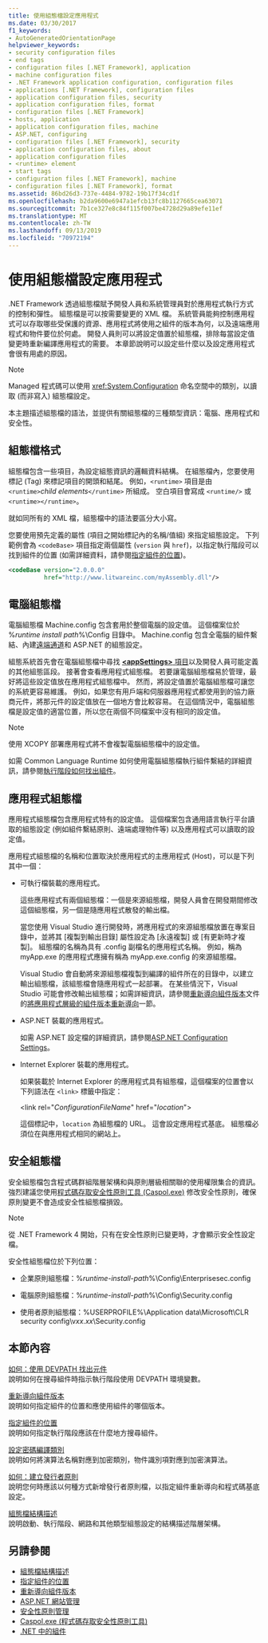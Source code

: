 ```yaml
---
title: 使用組態檔設定應用程式
ms.date: 03/30/2017
f1_keywords:
- AutoGeneratedOrientationPage
helpviewer_keywords:
- security configuration files
- end tags
- configuration files [.NET Framework], application
- machine configuration files
- .NET Framework application configuration, configuration files
- applications [.NET Framework], configuration files
- application configuration files, security
- application configuration files, format
- configuration files [.NET Framework]
- hosts, application
- application configuration files, machine
- ASP.NET, configuring
- configuration files [.NET Framework], security
- application configuration files, about
- application configuration files
- <runtime> element
- start tags
- configuration files [.NET Framework], machine
- configuration files [.NET Framework], format
ms.assetid: 86bd26d3-737e-4484-9782-19b17f34cd1f
ms.openlocfilehash: b2da9600e6947a1efcb13fc8b1127665cea63071
ms.sourcegitcommit: 7b1ce327e8c84f115f007be4728d29a89efe11ef
ms.translationtype: MT
ms.contentlocale: zh-TW
ms.lasthandoff: 09/13/2019
ms.locfileid: "70972194"
---
```

# <a name="configuring-apps-by-using-configuration-files"></a>使用組態檔設定應用程式
.NET Framework 透過組態檔賦予開發人員和系統管理員對於應用程式執行方式的控制和彈性。 組態檔是可以按需要變更的 XML 檔。 系統管員能夠控制應用程式可以存取哪些受保護的資源、應用程式將使用之組件的版本為何，以及遠端應用程式和物件要位於何處。 開發人員則可以將設定值置於組態檔，排除每當設定值變更時重新編譯應用程式的需要。 本章節說明可以設定些什麼以及設定應用程式會很有用處的原因。  
  
> [!NOTE]
> Managed 程式碼可以使用 <xref:System.Configuration> 命名空間中的類別，以讀取 (而非寫入) 組態檔設定。  
  
 本主題描述組態檔的語法，並提供有關組態檔的三種類型資訊：電腦、應用程式和安全性。  
  
## <a name="configuration-file-format"></a>組態檔格式  
 組態檔包含一些項目，為設定組態資訊的邏輯資料結構。 在組態檔內，您要使用標記 (Tag) 來標記項目的開頭和結尾。 例如，`<runtime>` 項目是由 `<runtime>`*child elements*`</runtime>` 所組成。 空白項目會寫成 `<runtime/>` 或 `<runtime></runtime>`。  
  
 就如同所有的 XML 檔，組態檔中的語法要區分大小寫。  
  
 您要使用預先定義的屬性 (項目之開始標記內的名稱/值組) 來指定組態設定。 下列範例會為 `<codeBase>` 項目指定兩個屬性 (`version` 與 `href`)，以指定執行階段可以找到組件的位置 (如需詳細資料，請參閱[指定組件的位置](specify-assembly-location.md))。  
  
```xml  
<codeBase version="2.0.0.0"  
          href="http://www.litwareinc.com/myAssembly.dll"/>  
```  
  
## <a name="machine-configuration-files"></a>電腦組態檔  
 電腦組態檔 Machine.config 包含套用於整個電腦的設定值。 這個檔案位於 %*runtime install path*%\Config 目錄中。 Machine.config 包含全電腦的組件繫結、內建[遠端通道](https://docs.microsoft.com/previous-versions/dotnet/netframework-4.0/dkfd3wha(v=vs.100))和 ASP.NET 的組態設定。  
  
 組態系統首先會在電腦組態檔中尋找 [ **\<appSettings>** 項目](./file-schema/appsettings/index.md)以及開發人員可能定義的其他組態區段。 接著會查看應用程式組態檔。 若要讓電腦組態檔易於管理，最好將這些設定值放在應用程式組態檔中。 然而，將設定值置於電腦組態檔可讓您的系統更容易維護。 例如，如果您有用戶端和伺服器應用程式都使用到的協力廠商元件，將那元件的設定值放在一個地方會比較容易。 在這個情況中，電腦組態檔是設定值的適當位置，所以您在兩個不同檔案中沒有相同的設定值。  
  
> [!NOTE]
> 使用 XCOPY 部署應用程式將不會複製電腦組態檔中的設定值。  
  
 如需 Common Language Runtime 如何使用電腦組態檔執行組件繫結的詳細資訊，請參閱[執行階段如何找出組件](../deployment/how-the-runtime-locates-assemblies.md)。  
  
## <a name="application-configuration-files"></a>應用程式組態檔  
 應用程式組態檔包含應用程式特有的設定值。 這個檔案包含通用語言執行平台讀取的組態設定 (例如組件繫結原則、遠端處理物件等) 以及應用程式可以讀取的設定值。  
  
 應用程式組態檔的名稱和位置取決於應用程式的主應用程式 (Host)，可以是下列其中一個：  
  
- 可執行檔裝載的應用程式。  
  
     這些應用程式有兩個組態檔：一個是來源組態檔，開發人員會在開發期間修改這個組態檔，另一個是隨應用程式散發的輸出檔。  
  
     當您使用 Visual Studio 進行開發時，將應用程式的來源組態檔放置在專案目錄中，並將其 [複製到輸出目錄] 屬性設定為 [永遠複製] 或 [有更新時才複製]。 組態檔的名稱為具有 .config 副檔名的應用程式名稱。 例如，稱為 myApp.exe 的應用程式應擁有稱為 myApp.exe.config 的來源組態檔。  
  
     Visual Studio 會自動將來源組態檔複製到編譯的組件所在的目錄中，以建立輸出組態檔，該組態檔會隨應用程式一起部署。 在某些情況下，Visual Studio 可能會修改輸出組態檔；如需詳細資訊，請參閱[重新導向組件版本](redirect-assembly-versions.md)文件的[將應用程式層級的組件版本重新導向](redirect-assembly-versions.md#BKMK_Redirectingassemblyversionsattheapplevel)一節。  
  
- ASP.NET 裝載的應用程式。  
  
     如需 ASP.NET 設定檔的詳細資訊，請參閱[ASP.NET Configuration Settings](https://docs.microsoft.com/previous-versions/dotnet/netframework-4.0/b5ysx397(v=vs.100))。
  
- Internet Explorer 裝載的應用程式。  
  
     如果裝載於 Internet Explorer 的應用程式具有組態檔，這個檔案的位置會以下列語法在 `<link>` 標籤中指定：  
  
     \<link rel="*ConfigurationFileName*" href="*location*">  
  
     這個標記中，`location` 為組態檔的 URL。 這會設定應用程式基底。 組態檔必須位在與應用程式相同的網站上。  
  
## <a name="security-configuration-files"></a>安全組態檔  
 安全組態檔包含程式碼群組階層架構和與原則層級相關聯的使用權限集合的資訊。 強烈建議您使用[程式碼存取安全性原則工具 (Caspol.exe)](../tools/caspol-exe-code-access-security-policy-tool.md) 修改安全性原則，確保原則變更不會造成安全性組態檔損毀。  
  
> [!NOTE]
> 從 .NET Framework 4 開始，只有在安全性原則已變更時，才會顯示安全性設定檔。  
  
 安全性組態檔位於下列位置：  
  
- 企業原則組態檔：%*runtime-install-path*%\Config\Enterprisesec.config  
  
- 電腦原則組態檔：%*runtime-install-path*%\Config\Security.config  
  
- 使用者原則組態檔：%USERPROFILE%\Application data\Microsoft\CLR security config\v*xx.xx*\Security.config  
  
## <a name="in-this-section"></a>本節內容  
 [如何：使用 DEVPATH 找出元件](how-to-locate-assemblies-by-using-devpath.md)  
 說明如何在搜尋組件時指示執行階段使用 DEVPATH 環境變數。  
  
 [重新導向組件版本](redirect-assembly-versions.md)  
 說明如何指定組件的位置和應使用組件的哪個版本。  
  
 [指定組件的位置](specify-assembly-location.md)  
 說明如何指定執行階段應該在什麼地方搜尋組件。  
  
 [設定密碼編譯類別](configure-cryptography-classes.md)  
 說明如何將演算法名稱對應到加密類別，物件識別項對應到加密演算法。  
  
 [如何：建立發行者原則](how-to-create-a-publisher-policy.md)  
 說明您何時應該以何種方式新增發行者原則檔，以指定組件重新導向和程式碼基底設定。  
  
 [組態檔結構描述](./file-schema/index.md)  
 說明啟動、執行階段、網路和其他類型組態設定的結構描述階層架構。  
  
## <a name="see-also"></a>另請參閱

- [組態檔結構描述](./file-schema/index.md)
- [指定組件的位置](specify-assembly-location.md)
- [重新導向組件版本](redirect-assembly-versions.md)
- [ASP.NET 網站管理](https://docs.microsoft.com/previous-versions/visualstudio/visual-studio-2008/6hy1xzbw(v=vs.90))
- [安全性原則管理](https://docs.microsoft.com/previous-versions/dotnet/netframework-4.0/c1k0eed6(v=vs.100))
- [Caspol.exe (程式碼存取安全性原則工具)](../tools/caspol-exe-code-access-security-policy-tool.md)
- [.NET 中的組件](../../standard/assembly/index.md)
